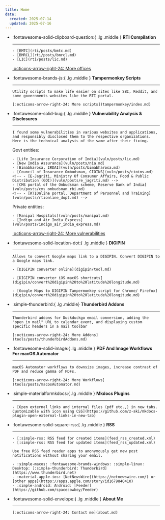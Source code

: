 ```yaml
---
title: Home
date:
  created: 2025-07-14
  updated: 2025-07-16
---
```


<div class="grid cards" markdown>

- :fontawesome-solid-clipboard-question:{ .lg .middle } __RTI Compilation__

    -----

      - [BMTC](rti/posts/bmtc.md)
      - [BMRCL](rti/posts/bmrcl.md)
      - [LIC](rti/posts/lic.md)

    [:octicons-arrow-right-24: More offices](rti/index.md)

- :fontawesome-brands-js:{ .lg .middle } __Tampermonkey Scripts__

    -----

      Utility scripts to make life easier on sites like SBI, Reddit, and some governments websites like the RTI portal.

      [:octicons-arrow-right-24: More scripts](tampermonkey/index.md)

- :fontawesome-solid-bug:{ .lg .middle } __Vulnerability Analysis & Disclosures__

    -----

      I found some vulnerabilities in various websites and applications, and responsibly disclosed them to the respective organizations. Here is the technical analysis of the same after their fixing.

    Govt entities:

      - [Life Insurance Corporation of India](vuln/posts/lic.md)
      - [New India Assurance](vuln/posts/nia.md)
      - [Bimabharosa, IRDAI](vuln/posts/bimabharosa.md)
      - [Council of Insurance Ombudsman, CIOINS](vuln/posts/cioins.md)
      <!-- - [E-Jagriti, Ministry Of Consumer Affairs, Food & Public Distribution (GOI)](vuln/posts/e_jagriti.md) -->
      - [CMS portal of the Ombudsman scheme, Reserve Bank of India](vuln/posts/cms_ombudsman_rbi.md)
      <!-- - [RTIOnline portal, Department of Personnel and Training](vuln/posts/rtionline_dopt.md) -->

    Private entities:

      - [Manipal Hospitals](vuln/posts/manipal.md)
      - [Indigo and Air India Express](vuln/posts/indigo_air_india_express.md)

    [:octicons-arrow-right-24: More vulnerabilities](vuln/index.md)

- :fontawesome-solid-location-dot:{ .lg .middle } __DIGIPIN__

    -----

      Allows to convert Google maps link to a DIGIPIN. Convert DIGIPIN to a Google maps link.

      - [DIGIPIN converter online](digipin/tool.md)

      - [DIGIPIN converter iOS macOS shortcuts](digipin/convert%20digipin%20to%20latitude%20longitude.md)

      - [Google Maps to DIGIPIN Tampermonkey script for Chrome/ Firefox](digipin/convert%20digipin%20to%20latitude%20longitude.md)

- :simple-thunderbird:{ .lg .middle} __Thunderbird Addons__

    -----

      Thunderbird addons for Duckduckgo email conversion, adding the "open in mail" URL to calendar event, and displaying custom specific headers in a mail toolbar

      [:octicons-arrow-right-24: More Addons](tools/posts/thunderbirdAddons.md)

- :fontawesome-solid-image:{ .lg .middle } __PDF And Image Workflows For macOS Automator__

    -----

      macOS Automator workflows to downsize images, increase contrast of PDF and reduce gamma of PDFs.

      [:octicons-arrow-right-24: More Workflows](tools/posts/macosAutomator.md)

- :simple-materialformkdocs:{ .lg .middle } __Mkdocs Plugins__

    -----

      - [Open external links and internal files (pdf etc.,) in new tabs. Customizable with icon using CSS](https://github.com/z-aki/mkdocs-plugin-open-external-links-in-new-tab)

- :fontawesome-solid-square-rss:{ .lg .middle } __RSS__

    -----

      - [:simple-rss: RSS feed for created items](feed_rss_created.xml)
      - [:simple-rss: RSS feed for updated items](feed_rss_updated.xml)

      Use free RSS feed reader apps to anonymously get new post notifications without sharing your email.

      - :simple-macos: :fontawesome-brands-windows: :simple-linux: Desktop: [:simple-thunderbird: Thunderbird](https://www.thunderbird.net)
      - :material-apple-ios: [NetNewsWire](https://netnewswire.com/) or [other apps](https://apps.apple.com/story/id1679840410)
      - :simple-android: Android: [Feeder](https://github.com/spacecowboy/Feeder)

- :fontawesome-solid-envelope:{ .lg .middle } __About Me__

    -----

      [:octicons-arrow-right-24: Contact me](about.md)

</div>
